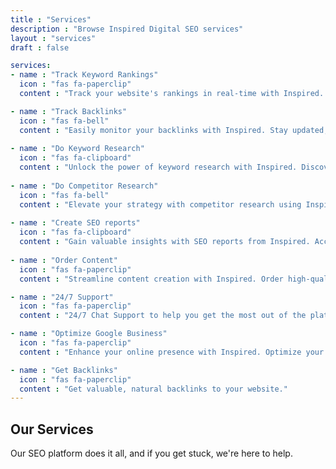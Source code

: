 ```yaml
---
title : "Services"
description : "Browse Inspired Digital SEO services"
layout : "services"
draft : false

services:
- name : "Track Keyword Rankings"
  icon : "fas fa-paperclip"
  content : "Track your website's rankings in real-time with Inspired. Gain insights, analyze competitors, and optimize your strategy."

- name : "Track Backlinks"
  icon : "fas fa-bell"
  content : "Easily monitor your backlinks with Inspired. Stay updated, analyze link profiles, and enhance your SEO strategy."
  
- name : "Do Keyword Research"
  icon : "fas fa-clipboard"
  content : "Unlock the power of keyword research with Inspired. Discover high-value keywords, analyze trends, and refine your SEO strategy."
  
- name : "Do Competitor Research"
  icon : "fas fa-bell"
  content : "Elevate your strategy with competitor research using Inspired. Gain insights, analyze tactics, and stay ahead of the competition."
  
- name : "Create SEO reports"
  icon : "fas fa-clipboard"
  content : "Gain valuable insights with SEO reports from Inspired. Access comprehensive data, track performance, and refine your strategy."
  
- name : "Order Content"
  icon : "fas fa-paperclip"
  content : "Streamline content creation with Inspired. Order high-quality, SEO-optimized content through our platform."

- name : "24/7 Support"
  icon : "fas fa-paperclip"
  content : "24/7 Chat Support to help you get the most out of the platform"

- name : "Optimize Google Business"
  icon : "fas fa-paperclip"
  content : "Enhance your online presence with Inspired. Optimize your Google Business Profile easily, improve visibility, and attract more customers."

- name : "Get Backlinks"
  icon : "fas fa-paperclip"
  content : "Get valuable, natural backlinks to your website."
---
```


## Our **Services**
Our SEO platform does it all, and if you get stuck, we're here to help.